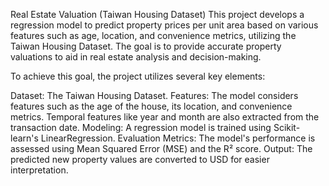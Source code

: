 Real Estate Valuation (Taiwan Housing Dataset)
This project develops a regression model to predict property prices per unit area based on various features such as age, location, and convenience metrics, utilizing the Taiwan Housing Dataset. The goal is to provide accurate property valuations to aid in real estate analysis and decision-making.


To achieve this goal, the project utilizes several key elements:

Dataset: The Taiwan Housing Dataset.
Features: The model considers features such as the age of the house, its location, and convenience metrics. Temporal features like year and month are also extracted from the transaction date.
Modeling: A regression model is trained using Scikit-learn's LinearRegression.
Evaluation Metrics: The model's performance is assessed using Mean Squared Error (MSE) and the R² score.
Output: The predicted new property values are converted to USD for easier interpretation.
